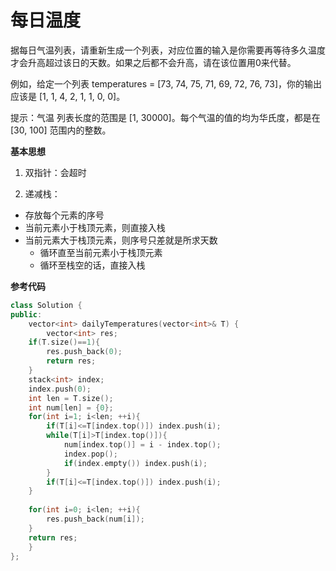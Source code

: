 # 每日温度

据每日气温列表，请重新生成一个列表，对应位置的输入是你需要再等待多久温度才会升高超过该日的天数。如果之后都不会升高，请在该位置用0来代替。

例如，给定一个列表 temperatures = [73, 74, 75, 71, 69, 72, 76, 73]，你的输出应该是 [1, 1, 4, 2, 1, 1, 0, 0]。

提示：气温 列表长度的范围是 [1, 30000]。每个气温的值的均为华氏度，都是在 [30, 100] 范围内的整数。

**基本思想**

1. 双指针：会超时

2. 递减栈：
* 存放每个元素的序号
* 当前元素小于栈顶元素，则直接入栈
* 当前元素大于栈顶元素，则序号只差就是所求天数
  * 循环直至当前元素小于栈顶元素
  * 循环至栈空的话，直接入栈
  
**参考代码**

```c++
class Solution {
public:
    vector<int> dailyTemperatures(vector<int>& T) {
        vector<int> res;
	if(T.size()==1){
		res.push_back(0);
		return res;
	}
	stack<int> index;
	index.push(0);
	int len = T.size();
	int num[len] = {0};
	for(int i=1; i<len; ++i){
		if(T[i]<=T[index.top()]) index.push(i);
		while(T[i]>T[index.top()]){
			num[index.top()] = i - index.top();
			index.pop();
			if(index.empty()) index.push(i);
		}
		if(T[i]<=T[index.top()]) index.push(i);
	}
	
	for(int i=0; i<len; ++i){
		res.push_back(num[i]);
	}
	return res;
    }
};
```
